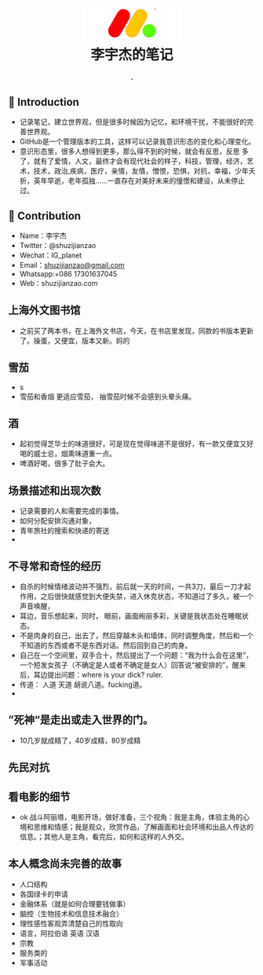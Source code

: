  <h1  align="center"> 
  <br>
  <a href="https://github.com/shuzijianzao/Spiral3D/blob/master/Picture/SHUZIJIANZAO"><img src="https://github.com/shuzijianzao/Spiral3D/blob/master/Picture/SHUZIJIANZAO.png" alt="SHUZIJIANZAO" width="200"></a>
  <br>
  李宇杰的笔记
  <br>
</h1>

<h4 align="center"><a href="http://shuzijianzao.com" target="_blank"></a>.</h4>

## 🚀 Introduction
- 记录笔记，建立世界观，但是很多时候因为记忆，和环境干扰，不能很好的完善世界观。
- GitHub是一个管理版本的工具，这样可以记录我意识形态的变化和心理变化。
- 意识形态里，很多人想得到更多，那么得不到的时候，就会有反思，反思 多了，就有了爱情，人文，最终才会有现代社会的样子，科技，管理，经济，艺术，技术，政治,疾病，医疗，亲情，友情，憎恨，恐惧，对抗，幸福，少年夭折，英年早逝，老年孤独......一直存在对美好未来的憧憬和建设，从未停止过。

## 👬 Contribution
- Name：李宇杰
- Twitter：@shuzijianzao
- Wechat：IG_planet
- Email：shuzijianzao@gmail.com
- Whatsapp:+086 17301637045
- Web：shuzijianzao.com
## 上海外文图书馆
- 之前买了两本书，在上海外文书店，今天，在书店里发现，同款的书版本更新了。操蛋，又便宜，版本又新。妈的

## 雪茄
- s
- 雪茄和香烟  更适应雪茄， 抽雪茄时候不会感到头晕头痛。

## 酒
- 起初觉得芝华士的味道很好，可是现在觉得味道不是很好，有一款又便宜又好喝的威士忌，烟熏味道重一点。
- 啤酒好喝，很多了肚子会大。

## 场景描述和出现次数
- 记录需要的人和需要完成的事情。
- 如何分配安排沟通对象，
- 青年旅社的搜索和快递的寄送
- 

## 不寻常和奇怪的经历
- 自杀的时候情绪波动并不强烈，前后就一天的时间，一共3刀，最后一刀才起作用，之后很快就感觉到大便失禁，进入休克状态，不知道过了多久，被一个声音唤醒，
- 耳边，音乐想起来，同时， 眼前，画面绚丽多彩，关键是我状态处在睡眠状态。
- 不是肉身的自己，出去了，然后穿越木头和墙体，同时调整角度，然后和一个不知道的东西或者不是东西对话。然后回到自己的肉身。
- 自己在一个空间里，双手合十，然后提出了一个问题：“我为什么会在这里”，一个短发女孩子（不确定是人或者不确定是女人）回答说“被安排的”，醒来后，耳边提出问题：where is your dick? ruler.
- 传道： 人道  天道  胡说八道。fucking道。
- 


## ”死神“是走出或走入世界的门。
- 10几岁就成精了，40岁成精，80岁成精


## 先民对抗

## 看电影的细节
- ok 战斗阿丽塔，电影开场，做好准备，三个视角：我是主角，体验主角的心境和思维和情感；我是观众，欣赏作品，了解画面和社会环境和出品人传达的信息。；其他人是主角，看完后，如何和这样的人外交。

## 本人概念尚未完善的故事
- 人口结构
- 各国绿卡的申请
- 金融体系（就是如何合理要钱做事）
- 脑控（生物技术和信息技术融合）
- 理性感性客观弄清楚自己的性取向
- 语言，阿拉伯语 英语 汉语
- 宗教
- 服务类的
- 军事活动